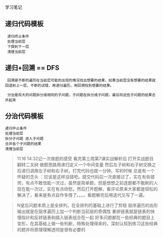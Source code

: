 学习笔记

递归代码模板
--------
     递归终止条件
     处理当前层
     下探到下一层
     清理当前层
    
递归+回溯 == DFS
-------------------------
     回溯是不断的遍历在当前层可能的出现的情况找出想要的结果，如果当前层没有想要的结果就回退到上一层，不断的试错，用递归遍历，用回溯找到想要的结果。

     分治是将大的问题拆分成相同的子问题，子问题在拆分成子问题，最后将这些子问题的结果合并起来


分治代码模板
--------
    递归中止条件
    处理当前层
    拆分子问题 进入子问题
    合并各个子问题的结果
    清理当前层
    
   
   >11.16 14:32记一次做题的感受
看完第三周第7课实战解析后 打开实战题目 翻转二叉树 做题思路用递归定义一个中间变量 然后左子树和右子树交换之后递归调用左子树和右子树，打完代码也就一分钟。写的时候 总是有一个怀疑的念头 ：应该是这样没错吧。提交代码后一次直接过了，实在有些错愕，有点不敢信能一次过，虽然是简单题，但是想想之前连题都不敢刷的人现在能一次过，实在有点欣慰。然后打开题解，看评论原来大家都是轻松的解决了，看来是有点自作多情了。。。。看题解完后用迭代又写了一遍。

    
   
   
   
   >N皇后问题本质上是全排列，在全排列的基础上进行了剪枝
   层序遍历的齿形输出就是在层序遍历上加一个判断当前层的奇偶性
   重排链表就是链表的快慢指针和反转链表和插入链表组合在一起
   好多问题都在一些经典的题目上变形，在其基础上做一些判断，特殊处理得来的，深刻认知到练习这些经典的题并将原理理解透彻是很有必要的
